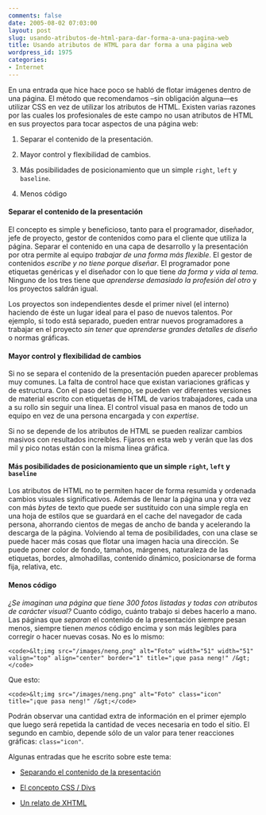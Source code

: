 ```yaml
---
comments: false
date: 2005-08-02 07:03:00
layout: post
slug: usando-atributos-de-html-para-dar-forma-a-una-pagina-web
title: Usando atributos de HTML para dar forma a una página web
wordpress_id: 1975
categories:
- Internet
---
```


En una entrada que hice hace poco se habló de flotar imágenes dentro de una página. El método que recomendamos –sin obligación alguna—es utilizar CSS en vez de utilizar los atributos de HTML. Existen varias razones por las cuales los profesionales de este campo no usan atributos de HTML en sus proyectos para tocar aspectos de una página web:







  1. Separar el contenido de la presentación.


  2. Mayor control y flexibilidad de cambios.


  3. Más posibilidades de posicionamiento que un simple `right`, `left` y `baseline`.


  4. Menos código





#### Separar el contenido de la presentación





El concepto es simple y beneficioso, tanto para el programador, diseñador, jefe de proyecto, gestor de contenidos como para el cliente que utiliza la página. Separar el contenido en una capa de desarrollo y la presentación por otra permite al equipo _trabajar de una forma más flexible_. El gestor de contenidos _escribe y no tiene porque diseñar_. El programador pone etiquetas genéricas y el diseñador con lo que tiene _da forma y vida al tema_. Ninguno de los tres tiene que _aprenderse demasiado la profesión del otro_ y los proyectos saldrán igual.





Los proyectos son independientes desde el primer nivel (el interno) haciendo de éste un lugar ideal para el paso de nuevos talentos. Por ejemplo, si todo está separado, pueden entrar nuevos programadores a trabajar en el proyecto _sin tener que aprenderse grandes detalles de diseño_ o normas gráficas.





#### Mayor control y flexibilidad de cambios





Si no se separa el contenido de la presentación pueden aparecer problemas muy comunes. La falta de control hace que existan variaciones gráficas y de estructura. Con el paso del tiempo, se pueden ver diferentes versiones de material escrito con etiquetas de HTML de varios trabajadores, cada una a su rollo sin seguir una línea. El control visual pasa en manos de todo un equipo en vez de una persona encargada y con _expertise_.





Si no se depende de los atributos de HTML se pueden realizar cambios masivos con resultados increíbles. Fijaros en esta web y verán que las dos mil y pico notas están con la misma línea gráfica.





#### Más posibilidades de posicionamiento que un simple `right`, `left` y `baseline`





Los atributos de HTML no te permiten hacer de forma resumida y ordenada cambios visuales significativos. Además de llenar la página una y otra vez con más _bytes_ de texto que puede ser sustituido con una simple regla en una hoja de estilos que se guardará en el cache del navegador de cada persona, ahorrando cientos de megas de ancho de banda y acelerando la descarga de la página. Volviendo al tema de posibilidades, con una clase se puede hacer más cosas que flotar una imagen hacia una dirección. Se puede poner color de fondo, tamaños, márgenes, naturaleza de las etiquetas, bordes, almohadillas, contenido dinámico, posicionarse de forma fija, relativa, etc.





#### Menos código





_¿Se imaginan una página que tiene 300 fotos listadas y todas con atributos de carácter visual?_ Cuanto código, cuánto trabajo si debes hacerlo a mano. Las páginas que _separan_ el contenido de la presentación siempre pesan menos, siempre tienen _menos_ código encima y son más legibles para corregir o hacer nuevas cosas. No es lo mismo:




    
    <code>&lt;img src="/images/neng.png" alt="Foto" width="51" width="51" valign="top" align="center" border="1" title="¡que pasa neng!" /&gt;</code>





Que esto:




    
    <code>&lt;img src="/images/neng.png" alt="Foto" class="icon"  title="¡que pasa neng!" /&gt;</code>





Podrán observar una cantidad extra de información en el primer ejemplo que luego será repetida la cantidad de veces necesaria en todo el sitio. El segundo en cambio, depende sólo de un valor para tener reacciones gráficas: `class="icon"`.





Algunas entradas que he escrito sobre este tema:







  * [Separando el contenido de la presentación](http://www.minid.net/articulos/116/separando-el-contenido-de-la-prensentacin)


  * [El concepto CSS / Divs](http://www.minid.net/articulos/192/el-concepto-cssdivs)


  * [Un relato de XHTML](http://www.minid.net/articulos/742/un-relato-de-xhtml)


